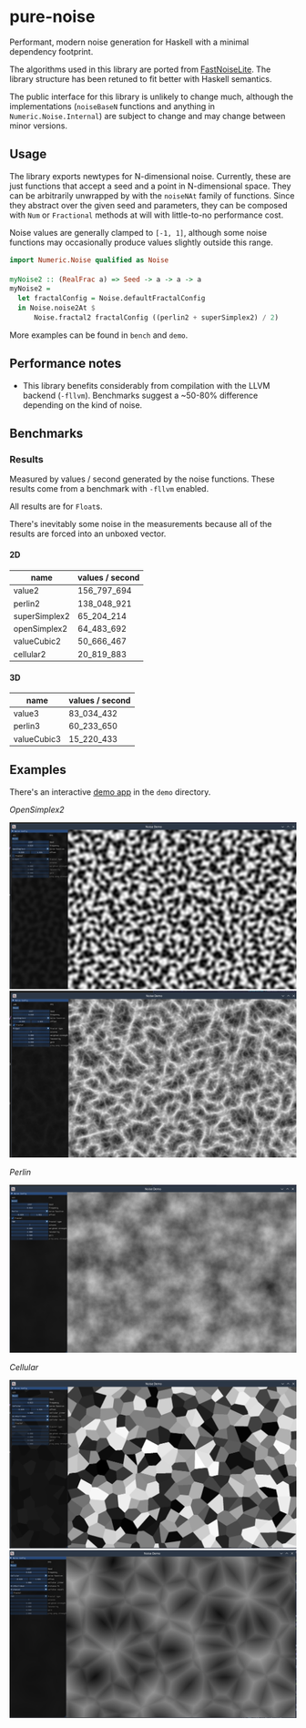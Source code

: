 # pure-noise

Performant, modern noise generation for Haskell with a minimal dependency footprint.

The algorithms used in this library are ported from [FastNoiseLite](https://github.com/Auburn/FastNoiseLite). The library structure has been retuned to fit better with Haskell semantics.

The public interface for this library is unlikely to change much, although the implementations (`noiseBaseN` functions and anything in `Numeric.Noise.Internal`) are subject to change and may change between minor versions.

## Usage

The library exports newtypes for N-dimensional noise. Currently, these are just functions that accept a seed and a point in N-dimensional space. They can be arbitrarily unwrapped by with the `noiseNAt` family of functions. Since they abstract over the given seed and parameters, they can be composed with `Num` or `Fractional` methods at will with little-to-no performance cost.

Noise values are generally clamped to `[-1, 1]`, although some noise functions may occasionally produce values slightly outside this range.

```haskell
import Numeric.Noise qualified as Noise

myNoise2 :: (RealFrac a) => Seed -> a -> a -> a
myNoise2 =
  let fractalConfig = Noise.defaultFractalConfig
  in Noise.noise2At $
      Noise.fractal2 fractalConfig ((perlin2 + superSimplex2) / 2)
```

More examples can be found in `bench` and `demo`.

## Performance notes

- This library benefits considerably from compilation with the LLVM backend (`-fllvm`). Benchmarks suggest a ~50-80% difference depending on the kind of noise.

## Benchmarks

### Results

Measured by values / second generated by the noise functions. These results come from a benchmark with `-fllvm` enabled.

All results are for `Float`s.

There's inevitably some noise in the measurements because all of the results are forced into an unboxed vector.

#### 2D

| name          | values / second |
| ------------- | --------------- |
| value2        | 156_797_694     |
| perlin2       | 138_048_921     |
| superSimplex2 | 65_204_214      |
| openSimplex2  | 64_483_692      |
| valueCubic2   | 50_666_467      |
| cellular2     | 20_819_883      |

#### 3D

| name        | values / second |
| ----------- | --------------- |
| value3      | 83_034_432      |
| perlin3     | 60_233_650      |
| valueCubic3 | 15_220_433      |

## Examples

There's an interactive [demo app](demo/README.md) in the `demo` directory.

_OpenSimplex2_

![OpenSimplex2](demo/images/opensimplex.png)
![OpenSimplex2 ridged](demo/images/opensimplex-ridged.png)

_Perlin_

![Perlin fBm](demo/images/perlin-fbm.png)

_Cellular_

![value](demo/images/cell-value.png)
![distance2add](demo/images/cell-d2.png)
